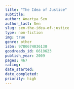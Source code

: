 ```yaml
---
title: "The Idea of Justice"
subtitle: 
author: Amartya Sen
author_last: Sen
slug: sen-the-idea-of-justice
type: non-fiction
img: true
genre: other
isbn: 9780674036130
goodreads_id: 6610623
publish_year: 2009
pages: 467
rating: 
date_started:
date_completed:
priority: high
---
```

